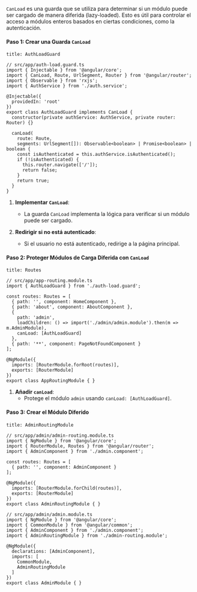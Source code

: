 `CanLoad` es una guarda que se utiliza para determinar si un módulo puede ser cargado de manera diferida (lazy-loaded). Esto es útil para controlar el acceso a módulos enteros basados en ciertas condiciones, como la autenticación.

#### Paso 1: Crear una Guarda `CanLoad`

```ad-important
title: AuthLoadGuard
```
```
// src/app/auth-load.guard.ts
import { Injectable } from '@angular/core';
import { CanLoad, Route, UrlSegment, Router } from '@angular/router';
import { Observable } from 'rxjs';
import { AuthService } from './auth.service';

@Injectable({
  providedIn: 'root'
})
export class AuthLoadGuard implements CanLoad {
  constructor(private authService: AuthService, private router: Router) {}

  canLoad(
    route: Route,
    segments: UrlSegment[]): Observable<boolean> | Promise<boolean> | boolean {
    const isAuthenticated = this.authService.isAuthenticated();
    if (!isAuthenticated) {
      this.router.navigate(['/']);
      return false;
    }
    return true;
  }
}
```

1. **Implementar `CanLoad`**:
    
    - La guarda `CanLoad` implementa la lógica para verificar si un módulo puede ser cargado.
2. **Redirigir si no está autenticado**:
    
    - Si el usuario no está autenticado, redirige a la página principal.

#### Paso 2: Proteger Módulos de Carga Diferida con `CanLoad`

```ad-important
title: Routes
```
```
// src/app/app-routing.module.ts
import { AuthLoadGuard } from './auth-load.guard';

const routes: Routes = [
  { path: '', component: HomeComponent },
  { path: 'about', component: AboutComponent },
  {
    path: 'admin',
    loadChildren: () => import('./admin/admin.module').then(m => m.AdminModule),
    canLoad: [AuthLoadGuard]
  },
  { path: '**', component: PageNotFoundComponent }
];

@NgModule({
  imports: [RouterModule.forRoot(routes)],
  exports: [RouterModule]
})
export class AppRoutingModule { }
```

1. **Añadir `canLoad`**:
    - Protege el módulo `admin` usando `canLoad: [AuthLoadGuard]`.

#### Paso 3: Crear el Módulo Diferido

```ad-important
title: AdminRoutingModule
```
```
// src/app/admin/admin-routing.module.ts
import { NgModule } from '@angular/core';
import { RouterModule, Routes } from '@angular/router';
import { AdminComponent } from './admin.component';

const routes: Routes = [
  { path: '', component: AdminComponent }
];

@NgModule({
  imports: [RouterModule.forChild(routes)],
  exports: [RouterModule]
})
export class AdminRoutingModule { }

// src/app/admin/admin.module.ts
import { NgModule } from '@angular/core';
import { CommonModule } from '@angular/common';
import { AdminComponent } from './admin.component';
import { AdminRoutingModule } from './admin-routing.module';

@NgModule({
  declarations: [AdminComponent],
  imports: [
    CommonModule,
    AdminRoutingModule
  ]
})
export class AdminModule { }
```

